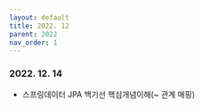 ```yaml
---
layout: default
title: 2022. 12
parent: 2022
nav_order: 1
---
```


### 2022. 12. 14
* 스프링데이터 JPA 백기선 핵심개념이해(~ 관계 매핑)